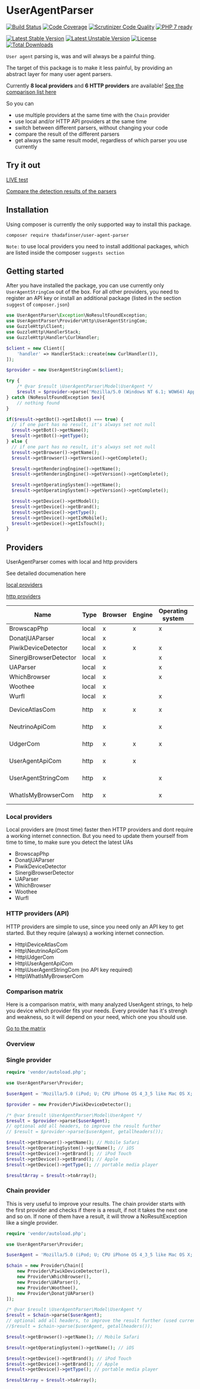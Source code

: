 # UserAgentParser

[![Build Status](https://travis-ci.org/ThaDafinser/UserAgentParser.svg)](https://travis-ci.org/ThaDafinser/UserAgentParser)
[![Code Coverage](https://scrutinizer-ci.com/g/ThaDafinser/UserAgentParser/badges/coverage.png?b=master)](https://scrutinizer-ci.com/g/ThaDafinser/UserAgentParser/?branch=master)
[![Scrutinizer Code Quality](https://scrutinizer-ci.com/g/ThaDafinser/UserAgentParser/badges/quality-score.png?b=master)](https://scrutinizer-ci.com/g/ThaDafinser/UserAgentParser/?branch=master)
[![PHP 7 ready](http://php7ready.timesplinter.ch/ThaDafinser/UserAgentParser/badge.svg)](https://travis-ci.org/ThaDafinser/UserAgentParser)

[![Latest Stable Version](https://poser.pugx.org/thadafinser/user-agent-parser/v/stable)](https://packagist.org/packages/thadafinser/user-agent-parser)
[![Latest Unstable Version](https://poser.pugx.org/thadafinser/user-agent-parser/v/unstable)](https://packagist.org/packages/thadafinser/user-agent-parser) 
[![License](https://poser.pugx.org/thadafinser/user-agent-parser/license)](https://packagist.org/packages/thadafinser/user-agent-parser)
[![Total Downloads](https://poser.pugx.org/thadafinser/user-agent-parser/downloads)](https://packagist.org/packages/thadafinser/user-agent-parser) 

`User agent` parsing is, was and will always be a painful thing.

The target of this package is to make it less painful, by providing an abstract layer for many user agent parsers.

Currently **8 local providers** and **6 HTTP providers** are available! [See the comparison list here](https://github.com/ThaDafinser/UserAgentParser#providers)

So you can
- use multiple providers at the same time with the `Chain` provider
- use local and/or HTTP API providers at the same time
- switch between different parsers, without changing your code
- compare the result of the different parsers
- get always the same result model, regardless of which parser you use currently


## Try it out

[LIVE test](http://useragent.mkf.solutions/)

[Compare the detection results of the parsers](http://thadafinser.github.io/UserAgentParserComparison/)


## Installation

Using composer is currently the only supported way to install this package.

```
composer require thadafinser/user-agent-parser
```

`Note:` to use local providers you need to install additional packages, which are listed inside the composer `suggests section`


## Getting started

After you have installed the package, you can use currently only `UserAgentStringCom` out of the box.
For all other providers, you need to register an API key or install an additional package (listed in the section `suggest` of `composer.json`)


```php
use UserAgentParser\Exception\NoResultFoundException;
use UserAgentParser\Provider\Http\UserAgentStringCom;
use GuzzleHttp\Client;
use GuzzleHttp\HandlerStack;
use GuzzleHttp\Handler\CurlHandler;

$client = new Client([
    'handler' => HandlerStack::create(new CurlHandler()),
]);

$provider = new UserAgentStringCom($client);

try {
    /* @var $result \UserAgentParser\Model\UserAgent */
    $result = $provider->parse('Mozilla/5.0 (Windows NT 6.1; WOW64) AppleWebKit/537.36 (KHTML, like Gecko) Chrome/47.0.2526.73 Safari/537.36');
} catch (NoResultFoundException $ex){
    // nothing found
}

if($result->getBot()->getIsBot() === true) {
  // if one part has no result, it's always set not null
  $result->getBot()->getName();
  $result->getBot()->getType();
} else {
  // if one part has no result, it's always set not null
  $result->getBrowser()->getName();
  $result->getBrowser()->getVersion()->getComplete();

  $result->getRenderingEngine()->getName();
  $result->getRenderingEngine()->getVersion()->getComplete();

  $result->getOperatingSystem()->getName();
  $result->getOperatingSystem()->getVersion()->getComplete();

  $result->getDevice()->getModel();
  $result->getDevice()->getBrand();
  $result->getDevice()->getType();
  $result->getDevice()->getIsMobile();
  $result->getDevice()->getIsTouch();
}
```

## Providers

UserAgentParser comes with local and http providers

See detailed documenation here

[local providers](docs/01-local-providers.md)

[http providers](docs/02-http-providers.md)


| Name                   | Type | Browser | Engine | Operating system | Device model | Device brand | Device type | Is mobile | Is bot | Bot name | Bot type | Comment |
| ---------------------- |----- | ------- | ------ | ---------------- | ------------ | ------------ | ----------- | --------- | ------ | -------- | -------- |-------- |
| BrowscapPhp            | local | x | x | x | x | x | x | x | x | x | x |   |
| DonatjUAParser         | local | x |   |   |   |   |   |   |   |   |   |   |
| PiwikDeviceDetector    | local | x | x | x | x | x | x | x | x | x | x |   |
| SinergiBrowserDetector | local | x |   | x | x |   |   | x | x |   |   |   |
| UAParser               | local | x |   | x | x | x |   |   | x | x |   |   |
| WhichBrowser           | local | x |   | x | x | x | x | x | x | x |   |   |
| Woothee                | local | x |   |   |   |   | x |   | x | x |   |   |
| Wurfl                  | local | x |   | x | x | x | x | x | x |   |   |   |
| DeviceAtlasCom         | http  | x | x | x |   |   | x |   |   |   |   | free available |
| NeutrinoApiCom         | http  | x |   | x | x | x | x | x | x | x |   | 25/day free |
| UdgerCom               | http  | x | x | x |   |   | x |   | x |   |   | 500/period free |
| UserAgentApiCom        | http  | x | x |   |   |   | x |   | x | x |   | 1000/day free |
| UserAgentStringCom     | http  | x |   | x |   |   |   |   | x | x | x | free unlimited |
| WhatIsMyBrowserCom     | http  | x |   | x |   |   |   |   |   |   |   | 500/month free |

### Local providers

Local providers are (most time) faster then HTTP providers and dont require a working internet connection.
But you need to update them yourself from time to time, to make sure you detect the latest UAs

- BrowscapPhp
- DonatjUAParser
- PiwikDeviceDetector
- SinergiBrowserDetector
- UAParser
- WhichBrowser
- Woothee
- Wurfl


### HTTP providers (API)

HTTP providers are simple to use, since you need only an API key to get started.
But they require (always) a working internet connection.

- Http\DeviceAtlasCom
- Http\NeutrinoApiCom
- Http\UdgerCom
- Http\UserAgentApiCom
- Http\UserAgentStringCom (no API key required)
- Http\WhatIsMyBrowserCom


### Comparison matrix

Here is a comparison matrix, with many analyzed UserAgent strings, to help you device which provider fits your needs.
Every provider has it's strengh and weakness, so it will depend on your need, which one you should use.

[Go to the matrix](https://github.com/ThaDafinser/UserAgentParserMatrix)

### Overview

### Single provider

```php
require 'vendor/autoload.php';

use UserAgentParser\Provider;

$userAgent = 'Mozilla/5.0 (iPod; U; CPU iPhone OS 4_3_5 like Mac OS X; en-us) AppleWebKit/533.17.9 (KHTML, like Gecko) Version/5.0.2 Mobile/8J2 Safari/6533.18.5';

$provider = new Provider\PiwikDeviceDetector();

/* @var $result \UserAgentParser\Model\UserAgent */
$result = $provider->parse($userAgent);
// optional add all headers, to improve the result further
// $result = $provider->parse($userAgent, getallheaders());

$result->getBrowser()->getName(); // Mobile Safari
$result->getOperatingSystem()->getName(); // iOS
$result->getDevice()->getBrand(); // iPod Touch
$result->getDevice()->getBrand(); // Apple
$result->getDevice()->getType(); // portable media player

$resultArray = $result->toArray();
```

### Chain provider

This is very useful to improve your results.
The chain provider starts with the first provider and checks if there is a result, if not it takes the next one and so on.
If none of them have a result, it will throw a NoResultException like a single provider.

```php
require 'vendor/autoload.php';

use UserAgentParser\Provider;

$userAgent = 'Mozilla/5.0 (iPod; U; CPU iPhone OS 4_3_5 like Mac OS X; en-us) AppleWebKit/533.17.9 (KHTML, like Gecko) Version/5.0.2 Mobile/8J2 Safari/6533.18.5';

$chain = new Provider\Chain([
    new Provider\PiwikDeviceDetector(),
    new Provider\WhichBrowser(),
    new Provider\UAParser(),
    new Provider\Woothee(),
    new Provider\DonatjUAParser()
]);

/* @var $result \UserAgentParser\Model\UserAgent */
$result = $chain->parse($userAgent);
// optional add all headers, to improve the result further (used currently only by WhichBrowser)
//$result = $chain->parse($userAgent, getallheaders());

$result->getBrowser()->getName(); // Mobile Safari

$result->getOperatingSystem()->getName(); // iOS

$result->getDevice()->getBrand(); // iPod Touch
$result->getDevice()->getBrand(); // Apple
$result->getDevice()->getType(); // portable media player

$resultArray = $result->toArray();
```
